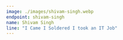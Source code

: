 ```yaml
---
image: ./images/shivam-singh.webp
endpoint: shivam-singh
name: Shivam Singh
line: "I Came I Soldered I took an IT Job"
---
```

